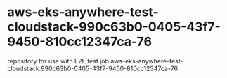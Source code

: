 # aws-eks-anywhere-test-cloudstack-990c63b0-0405-43f7-9450-810cc12347ca-76
repository for use with E2E test job aws-eks-anywhere-test-cloudstack:990c63b0-0405-43f7-9450-810cc12347ca-76
